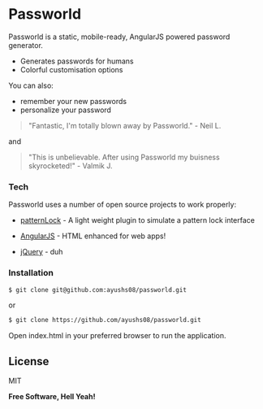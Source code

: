 # Passworld

Passworld is a static, mobile-ready, AngularJS powered password generator.


  - Generates passwords for humans
  - Colorful customisation options


You can also:
  - remember your new passwords
  - personalize your password




> "Fantastic, I'm totally blown away by Passworld."  - Neil L.

and

> "This is unbelievable. After using Passworld my buisness skyrocketed!" -  Valmik J.




### Tech

Passworld uses a number of open source projects to work properly:

* [patternLock](https://github.com/s-yadav/patternLock) - A light weight plugin to simulate a pattern lock interface

* [AngularJS] - HTML enhanced for web apps!

* [jQuery] - duh


### Installation
```sh
$ git clone git@github.com:ayushs08/passworld.git
```
or
```sh
$ git clone https://github.com/ayushs08/passworld.git 
```

Open index.html in your preferred browser to run the application.





License
----

MIT


**Free Software, Hell Yeah!**

[//]: # 


   
   [jQuery]: <http://jquery.com>
   [AngularJS]: <http://angularjs.org>
 

